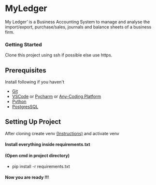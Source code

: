 # MyLedger
My Ledger’ is a Business Accounting System to manage and analyse
the import/export, purchase/sales, journals and balance sheets of a business firm.
### Getting Started
Clone this project using ssh if possible else use https.
## Prerequisites
Install following if you haven't
* [Git](https://git-scm.com/download/win)
* [VSCode](https://code.visualstudio.com/download) or  [Pycharm](https://www.jetbrains.com/pycharm/download/) or [Any-Coding Platform](https://www.techradar.com/news/the-best-free-text-editor-2017)
* [Python](https://www.python.org/downloads/release/python-364/)
* [PostgresSQL](https://www.postgresql.org/download/)

## Setting Up Project
After cloning create venv [(Instructions)](https://tutorial.djangogirls.org/en/django_installation/) and activate venv
#### Install everything inside requirements.txt
#### (Open cmd in project directory)
* pip install -r requirements.txt
#### Now you are ready !!!
